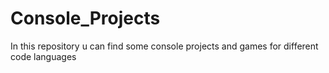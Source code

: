 # Console_Projects
In this repository u can find some console projects and games for different code languages 
